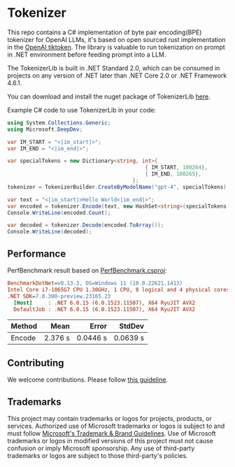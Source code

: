 # Tokenizer

This repo contains a C# implementation of byte pair encoding(BPE) tokenizer for OpenAI LLMs, it's based on open sourced rust implementation in the [OpenAI tiktoken](https://github.com/openai/tiktoken). The library is valuable to run tokenization on prompt in .NET environment before feeding prompt into a LLM.

The TokenizerLib is built in .NET Standard 2.0, which can be consumed in projects on any version of .NET later than .NET Core 2.0 or .NET Framework 4.6.1.

You can download and install the nuget package of TokenizerLib [here](https://www.nuget.org/packages/Microsoft.DeepDev.TokenizerLib/).

Example C# code to use TokenizerLib in your code:
```csharp
using System.Collections.Generic;
using Microsoft.DeepDev;

var IM_START = "<|im_start|>";
var IM_END = "<|im_end|>";

var specialTokens = new Dictionary<string, int>{
                                            { IM_START, 100264},
                                            { IM_END, 100265},
                                        };
tokenizer = TokenizerBuilder.CreateByModelName("gpt-4", specialTokens);

var text = "<|im_start|>Hello World<|im_end|>";
var encoded = tokenizer.Encode(text, new HashSet<string>(specialTokens.Keys));
Console.WriteLine(encoded.Count);

var decoded = tokenizer.Decode(encoded.ToArray());
Console.WriteLine(decoded);
```

## Performance

PerfBenchmark result based on [PerfBenchmark.csproj](Tokenizer_C%23/PerfBenchmark/PerfBenchmark.csproj):
``` ini
BenchmarkDotNet=v0.13.3, OS=Windows 11 (10.0.22621.1413)
Intel Core i7-1065G7 CPU 1.30GHz, 1 CPU, 8 logical and 4 physical cores
.NET SDK=7.0.300-preview.23165.23
  [Host]     : .NET 6.0.15 (6.0.1523.11507), X64 RyuJIT AVX2
  DefaultJob : .NET 6.0.15 (6.0.1523.11507), X64 RyuJIT AVX2
```
| Method |    Mean |    Error |   StdDev |
|------- |--------:|---------:|---------:|
| Encode | 2.376 s | 0.0446 s | 0.0639 s |

## Contributing

We welcome contributions. Please follow [this guideline](CONTRIBUTING.md).

## Trademarks

This project may contain trademarks or logos for projects, products, or services. Authorized use of Microsoft 
trademarks or logos is subject to and must follow 
[Microsoft's Trademark & Brand Guidelines](https://www.microsoft.com/en-us/legal/intellectualproperty/trademarks/usage/general).
Use of Microsoft trademarks or logos in modified versions of this project must not cause confusion or imply Microsoft sponsorship.
Any use of third-party trademarks or logos are subject to those third-party's policies.
